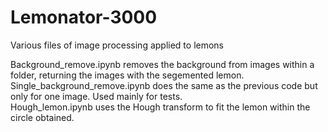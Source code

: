 # Lemonator-3000
Various files of image processing applied to lemons

Background_remove.ipynb removes the background from images within a folder, returning the images with the segemented lemon.  
Single_background_remove.ipynb does the same as the previous code but only for one image. Used mainly for tests.  
Hough_lemon.ipynb uses the Hough transform to fit the lemon within the circle obtained.  
